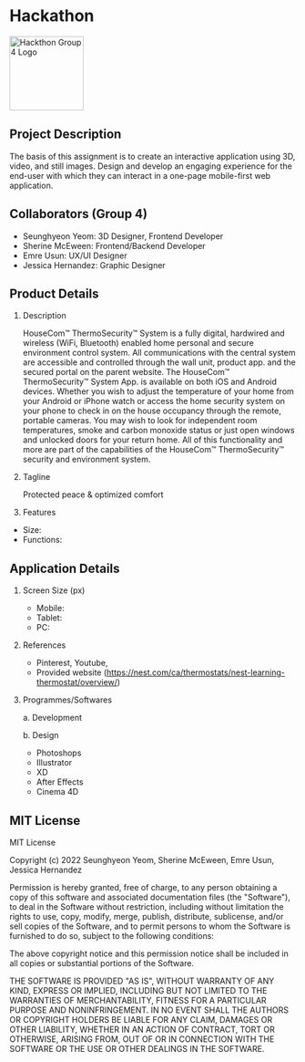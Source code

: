 # Hackathon
<img src="" height="130" width="auto" alt="Hackthon Group 4 Logo">

## Project Description
The basis of this assignment is to create an interactive application using 3D, video, and still images. Design and develop an engaging experience for the end-user with which they can interact in a one-page mobile-first web application.

## Collaborators (Group 4)
- Seunghyeon Yeom: 3D Designer, Frontend Developer
- Sherine McEween: Frontend/Backend Developer
- Emre Usun: UX/UI Designer
- Jessica Hernandez: Graphic Designer

## Product Details
1. Description

    HouseCom™ ThermoSecurity™ System is a fully digital, hardwired and wireless (WiFi, Bluetooth) enabled home personal and secure environment control system. All communications with the central system are accessible and controlled through the wall unit, product app. and the secured portal on the parent website. The HouseCom™ ThermoSecurity™ System App. is available on both iOS and Android devices. Whether you wish to adjust the temperature of your home from your Android or iPhone watch or access the home security system on your phone to check in on the house occupancy through the remote, portable cameras. You may wish to look for independent room temperatures, smoke and carbon monoxide status or just open windows and unlocked doors for your return home. All of this functionality and more are part of the capabilities of the HouseCom™ ThermoSecurity™ security and environment system.

2. Tagline
    
    Protected peace & optimized comfort

3. Features
- Size: 
- Functions: 

## Application Details
1. Screen Size (px)
    - Mobile: 
    - Tablet: 
    - PC: 

2. References
    - Pinterest, Youtube,
    - Provided website (https://nest.com/ca/thermostats/nest-learning-thermostat/overview/)

3. Programmes/Softwares

    a. Development

    b. Design
    - Photoshops
    - Illustrator
    - XD
    - After Effects
    - Cinema 4D

## MIT License
MIT License

Copyright (c) 2022 Seunghyeon Yeom, Sherine McEween, Emre Usun, Jessica Hernandez

Permission is hereby granted, free of charge, to any person obtaining a copy
of this software and associated documentation files (the "Software"), to deal
in the Software without restriction, including without limitation the rights
to use, copy, modify, merge, publish, distribute, sublicense, and/or sell
copies of the Software, and to permit persons to whom the Software is
furnished to do so, subject to the following conditions:

The above copyright notice and this permission notice shall be included in all
copies or substantial portions of the Software.

THE SOFTWARE IS PROVIDED "AS IS", WITHOUT WARRANTY OF ANY KIND, EXPRESS OR
IMPLIED, INCLUDING BUT NOT LIMITED TO THE WARRANTIES OF MERCHANTABILITY,
FITNESS FOR A PARTICULAR PURPOSE AND NONINFRINGEMENT. IN NO EVENT SHALL THE
AUTHORS OR COPYRIGHT HOLDERS BE LIABLE FOR ANY CLAIM, DAMAGES OR OTHER
LIABILITY, WHETHER IN AN ACTION OF CONTRACT, TORT OR OTHERWISE, ARISING FROM,
OUT OF OR IN CONNECTION WITH THE SOFTWARE OR THE USE OR OTHER DEALINGS IN THE
SOFTWARE.
